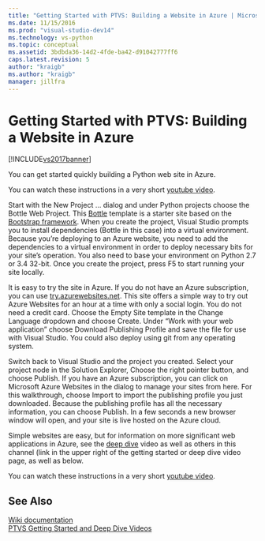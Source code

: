 ```yaml
---
title: "Getting Started with PTVS: Building a Website in Azure | Microsoft Docs"
ms.date: 11/15/2016
ms.prod: "visual-studio-dev14"
ms.technology: vs-python
ms.topic: conceptual
ms.assetid: 3bdbda36-14d2-4fde-ba42-d91042777ff6
caps.latest.revision: 5
author: "kraigb"
ms.author: "kraigb"
manager: jillfra
---
```

# Getting Started with PTVS: Building a Website in Azure
[!INCLUDE[vs2017banner](../includes/vs2017banner.md)]

You can get started quickly building a Python web site in Azure.  
  
 You can watch these instructions in a very short [youtube video](https://www.youtube.com/watch?v=FJx5mutt1uk&list=PLReL099Y5nRdLgGAdrb_YeTdEnd23s6Ff&index=6).  
  
 Start with the New Project … dialog and under Python projects choose the Bottle Web Project.  This [Bottle](http://bottlepy.org/docs/dev/index.html) template is a starter site based on the [Bootstrap framework](http://getbootstrap.com/).  When you create the project, Visual Studio prompts you to install dependencies (Bottle in this case) into a virtual environment.  Because you’re deploying to an Azure website, you need to add the dependencies to a virtual environment in order to deploy necessary bits for your site’s operation.  You also need to base your environment on Python 2.7 or 3.4 32-bit.  Once you create the project, press F5 to start running your site locally.  
  
 It is easy to try the site in Azure.  If you do not have an Azure subscription, you can use [try.azurewebsites.net](https://trywebsites.azurewebsites.net/).  This site offers a simple way to try out Azure Websites for an hour at a time with only a social login.  You do not need a credit card.  Choose the Empty Site template in the Change Language dropdown and choose Create.  Under “Work with your web application” choose Download Publishing Profile and save the file for use with Visual Studio.  You could also deploy using git from any operating system.  
  
 Switch back to Visual Studio and the project you created.  Select your project node in the Solution Explorer, Choose the right pointer button, and choose Publish.  If you have an Azure subscription, you can click on Microsoft Azure Websites in the dialog to manage your sites from here.  For this walkthrough, choose Import to import the publishing profile you just downloaded.  Because the publishing profile has all the necessary information, you can choose Publish.  In a few seconds a new browser window will open, and your site is live hosted on the Azure cloud.  
  
 Simple websites are easy, but for information on more significant web applications in Azure, see the [deep dive](https://www.youtube.com/watch?v=WG3pGmoo8nE&list=PLReL099Y5nRdLgGAdrb_YeTdEnd23s6Ff&index=10) video as well as others in this channel (link in the upper right of the getting started or deep dive video page, as well as below.  
  
 You can watch these instructions in a very short [youtube video](https://www.youtube.com/watch?v=FJx5mutt1uk&list=PLReL099Y5nRdLgGAdrb_YeTdEnd23s6Ff&index=6).  
  
## See Also  
 [Wiki documentation](https://github.com/Microsoft/PTVS/wiki/Web-Project)   
 [PTVS Getting Started and Deep Dive Videos](https://www.youtube.com/playlist?list=PLReL099Y5nRdLgGAdrb_YeTdEnd23s6Ff)
